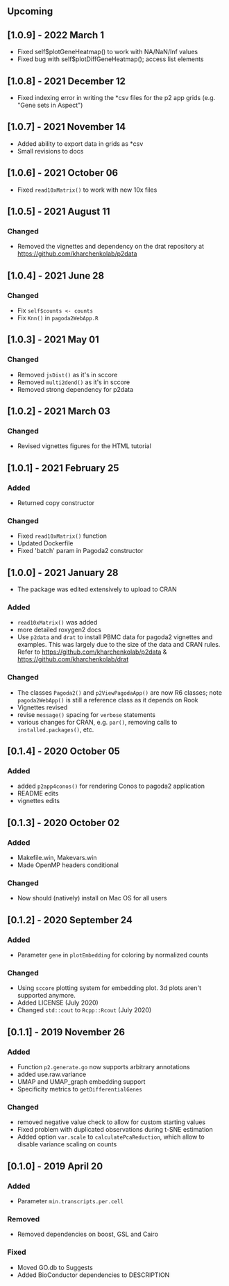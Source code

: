 ## Upcoming

## [1.0.9] - 2022 March 1

- Fixed self$plotGeneHeatmap() to work with NA/NaN/Inf values
- Fixed bug with self$plotDiffGeneHeatmap(); access list elements

## [1.0.8] - 2021 December 12

- Fixed indexing error in writing the *csv files for the p2 app grids (e.g. "Gene sets in Aspect")


## [1.0.7] - 2021 November 14

- Added ability to export data in grids as *csv
- Small revisions to docs

## [1.0.6] - 2021 October 06

- Fixed `read10xMatrix()` to work with new 10x files

## [1.0.5] - 2021 August 11

### Changed

- Removed the vignettes and dependency on the drat repository at https://github.com/kharchenkolab/p2data

## [1.0.4] - 2021 June 28

### Changed

- Fix `self$counts <- counts`
- Fix `Knn()` in `pagoda2WebApp.R`

## [1.0.3] - 2021 May 01

### Changed

- Removed `jsDist()` as it's in sccore
- Removed `multi2dend()` as it's in sccore
- Removed strong dependency for p2data

## [1.0.2] - 2021 March 03

### Changed

- Revised vignettes figures for the HTML tutorial

## [1.0.1] - 2021 February 25

### Added
- Returned copy constructor

### Changed
- Fixed `read10xMatrix()` function
- Updated Dockerfile
- Fixed 'batch' param in Pagoda2 constructor

## [1.0.0] - 2021 January 28
- The package was edited extensively to upload to CRAN

### Added
- `read10xMatrix()` was added
- more detailed roxygen2 docs
- Use `p2data` and `drat` to install PBMC data for pagoda2 vignettes and examples. This was largely due to the size of the data and CRAN rules. Refer to https://github.com/kharchenkolab/p2data & https://github.com/kharchenkolab/drat

### Changed
- The classes `Pagoda2()` and `p2ViewPagodaApp()` are now R6 classes; note `pagoda2WebApp()` is still a reference class as it depends on Rook
- Vignettes revised
- revise `message()` spacing for `verbose` statements
- various changes for CRAN, e.g. `par()`, removing calls to `installed.packages()`, etc.

## [0.1.4] - 2020 October 05

### Added
- added `p2app4conos()` for rendering Conos to pagoda2 application
- README edits
- vignettes edits

## [0.1.3] - 2020 October 02

### Added
- Makefile.win, Makevars.win
- Made OpenMP headers conditional

### Changed
- Now should (natively) install on Mac OS for all users

## [0.1.2] - 2020 September 24

### Added

- Parameter `gene` in `plotEmbedding` for coloring by normalized counts

### Changed

- Using `sccore` plotting system for embedding plot. 3d plots aren't supported anymore.
- Added LICENSE (July 2020)
- Changed `std::cout` to `Rcpp::Rcout` (July 2020)

## [0.1.1] - 2019 November 26

### Added

- Function `p2.generate.go` now supports arbitrary annotations
- added use.raw.variance
- UMAP and UMAP_graph embedding support
- Specificity metrics to `getDifferentialGenes`

### Changed

- removed negative value check to allow for custom starting values
- Fixed problem with duplicated observations during t-SNE estimation
- Added option `var.scale` to `calculatePcaReduction`, which allow to disable variance scaling on counts

## [0.1.0] - 2019 April 20

### Added

- Parameter `min.transcripts.per.cell`

### Removed

- Removed dependencies on boost, GSL and Cairo

### Fixed

- Moved GO.db to Suggests
- Added BioConductor dependencies to DESCRIPTION
